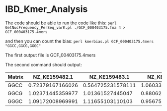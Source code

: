 # IBD_Kmer_Analysis

The code should be able to run the code like this:
```perl GetNucFrequency_PerSeq_varK.pl ./GCF_000403175.fna 4 > GCF_000403175.4mers```

and then you can count the bias:
```perl kmerbias.pl GCF_000403175.4mers "GGCC,GGCG,GGGC"```

The first output file is GCF_00403175.4mers

The second command should output:

| Matrix | NZ_KE159482.1    | NZ_KE159483.1     | NZ_KE159484.1     | NZ_KE159485.1     | NZ_KE159486.1     | NZ_KE159487.1     | NZ_KE159488.1     | NZ_KE159489.1     | NZ_KE159490.1     | NZ_KE159491.1     | NZ_KE159492.1     | 
|--------|------------------|-------------------|-------------------|-------------------|-------------------|-------------------|-------------------|-------------------|-------------------|-------------------|-------------------| 
| GGCC   | 0.72379167166026 | 0.564725231578111 | 1.06033886652903  | 0.700487472590855 | 0.722849965243236 | 0.744502198607545 | 0.718905768185197 | 0.627581109687921 | 0.638351277899619 | 0.907762632169645 | 0                 | 
| GGCG   | 1.02371445359977 | 1.01361527445047  | 0.880629901562083 | 1.01214386205571  | 0.99189604408644  | 1.00392096757395  | 1.01391615871228  | 1.03649903331046  | 1.03819590211593  | 0.875969559120189 | 0.934879508443214 | 
| GGGC   | 1.09172008969991 | 1.11655103110103  | 0.956758304197849 | 1.10617995726091  | 1.08601140376983  | 1.09210234817395  | 1.10214747927039  | 1.15141594439126  | 1.21693684689459  | 1.09103255691336  | 1.22430819416776  | 
